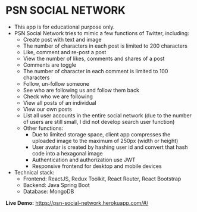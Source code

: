 # PSN SOCIAL NETWORK

- This app is for educational purpose only.
- PSN Social Network tries to mimic a few functions of Twitter, including:
  - Create post with text and image
  - The number of characters in each post is limited to 200 characters
  - Like, comment and re-post a post
  - View the number of likes, comments and shares of a post
  - Comments are toggle
  - The number of character in each comment is limited to 100 characters
  - Follow, un-follow someone
  - See who are following us and follow them back
  - Check who we are following
  - View all posts of an individual
  - View our own posts
  - List all user accounts in the entire social network (due to the number of users are still small, I did not develop search user function)
  - Other functions:
    - Due to limited storage space, client app compresses the uploaded image to the maximum of 250px (width or height)
    - User avatar is created by hashing user id and convert that hash code into a hexagonal image
    - Authentication and authorization use JWT
    - Responsive frontend for desktop and mobile devices
- Technical stack:
  - Frontend: ReactJS, Redux Toolkit, React Router, React Bootstrap
  - Backend: Java Spring Boot
  - Database: MongoDB

**Live Demo:**
https://psn-social-network.herokuapp.com/#/
